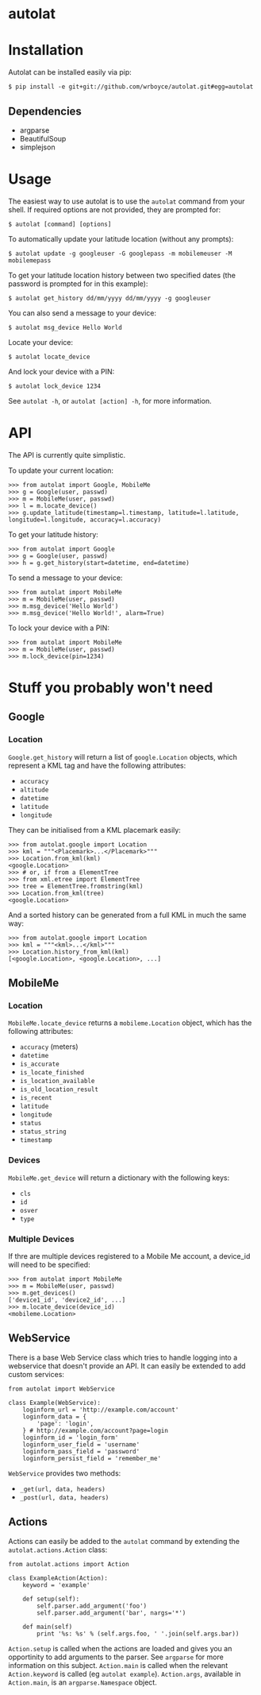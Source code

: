 autolat
=======

# Installation

Autolat can be installed easily via pip:

    $ pip install -e git+git://github.com/wrboyce/autolat.git#egg=autolat

## Dependencies

* argparse
* BeautifulSoup
* simplejson


# Usage

The easiest way to use autolat is to use the `autolat` command from your shell. If required options are not provided, they are prompted for:

    $ autolat [command] [options]

To automatically update your latitude location (without any prompts):

    $ autolat update -g googleuser -G googlepass -m mobilemeuser -M mobilemepass

To get your latitude location history between two specified dates (the password is prompted for in this example):

    $ autolat get_history dd/mm/yyyy dd/mm/yyyy -g googleuser

You can also send a message to your device:

    $ autolat msg_device Hello World

Locate your device:

    $ autolat locate_device

And lock your device with a PIN:

    $ autolat lock_device 1234

See `autolat -h`, or `autolat [action] -h`, for more information.


# API

The API is currently quite simplistic.

To update your current location:

    >>> from autolat import Google, MobileMe
    >>> g = Google(user, passwd)
    >>> m = MobileMe(user, passwd)
    >>> l = m.locate_device()
    >>> g.update_latitude(timestamp=l.timestamp, latitude=l.latitude, longitude=l.longitude, accuracy=l.accuracy)

To get your latitude history:

    >>> from autolat import Google
    >>> g = Google(user, passwd)
    >>> h = g.get_history(start=datetime, end=datetime)

To send a message to your device:

    >>> from autolat import MobileMe
    >>> m = MobileMe(user, passwd)
    >>> m.msg_device('Hello World')
    >>> m.msg_device('Hello World!', alarm=True)

To lock your device with a PIN:

    >>> from autolat import MobileMe
    >>> m = MobileMe(user, passwd)
    >>> m.lock_device(pin=1234)

# Stuff you probably won't need

## Google

### Location

`Google.get_history` will return a list of `google.Location` objects, which represent a KML <Placemark> tag and have the following attributes:

* `accuracy`
* `altitude`
* `datetime`
* `latitude`
* `longitude`

They can be initialised from a KML placemark easily:

    >>> from autolat.google import Location
    >>> kml = """<Placemark>...</Placemark>"""
    >>> Location.from_kml(kml)
    <google.Location>
    >>> # or, if from a ElementTree
    >>> from xml.etree import ElementTree
    >>> tree = ElementTree.fromstring(kml)
    >>> Location.from_kml(tree)
    <google.Location>

And a sorted history can be generated from a full KML in much the same way:

    >>> from autolat.google import Location
    >>> kml = """<kml>...</kml>"""
    >>> Location.history_from_kml(kml)
    [<google.Location>, <google.Location>, ...]

## MobileMe

### Location

`MobileMe.locate_device` returns a `mobileme.Location` object, which has the following attributes:

* `accuracy` (meters)
* `datetime`
* `is_accurate`
* `is_locate_finished`
* `is_location_available`
* `is_old_location_result`
* `is_recent`
* `latitude`
* `longitude`
* `status`
* `status_string`
* `timestamp`

### Devices

`MobileMe.get_device` will return a dictionary with the following keys:

* `cls`
* `id`
* `osver`
* `type`

### Multiple Devices

If thre are multiple devices registered to a Mobile Me account, a device_id will need to be specified:

    >>> from autolat import MobileMe
    >>> m = MobileMe(user, passwd)
    >>> m.get_devices()
    ['device1_id', 'device2_id', ...]
    >>> m.locate_device(device_id)
    <mobileme.Location>


## WebService

There is a base Web Service class which tries to handle logging into a webservice that doesn't provide an API. It can easily be extended to add custom services:

    from autolat import WebService

    class Example(WebService):
        loginform_url = 'http://example.com/account'
        loginform_data = {
            'page': 'login',
        } # http://example.com/account?page=login
        loginform_id = 'login_form'
        loginform_user_field = 'username'
        loginform_pass_field = 'password'
        loginform_persist_field = 'remember_me'

`WebService` provides two methods:

* `_get(url, data, headers)`
* `_post(url, data, headers)`


## Actions

Actions can easily be added to the `autolat` command by extending the `autolat.actions.Action` class:

    from autolat.actions import Action

    class ExampleAction(Action):
        keyword = 'example'

        def setup(self):
            self.parser.add_argument('foo')
            self.parser.add_argument('bar', nargs='*')

        def main(self)
            print '%s: %s' % (self.args.foo, ' '.join(self.args.bar))

`Action.setup` is called when the actions are loaded and gives you an opportinity to add arguments to the parser. See `argparse` for more information on this subject. `Action.main` is called when the relevant `Action.keyword` is called (eg `autolat example`). `Action.args`,  available in `Action.main`, is an `argparse.Namespace` object.
